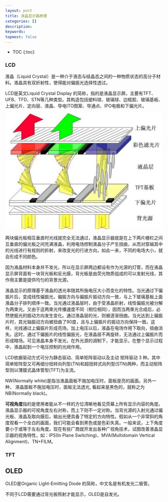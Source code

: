 ```yaml
---
layout: post
title: 液晶显示器原理
categories: []
description: 
keywords: 
topmost: false
---
```


* TOC
{:toc}

### LCD

液晶（Liquid Crystal）是一种介于液态与结晶态之间的一种物质状态的高分子材料。液晶具有双折射性，使得能对偏振光选择性透过。

LCD是英文Liquid Crystal Display 的简称，指的是液晶显示屏。主要有TFT、UFB、TFD、STN等几种类型。其构造包括塑料球、玻璃球、边框胶、玻璃基板、上偏光片、定向层、液晶、导电ITO图案、导通点、IPO电极和下偏光片。

![TN](/images/lcd/LCD-struct.jpeg)

两块偏光板相互垂直时光线就完全无法通过，液晶显示器就是在上下两片栅栏之间互垂直的偏光板之间充满液晶，利用电场控制液晶分子产生扭曲，从而对穿越其中的光线进行有规则的折射，来改变光的行进方向，如此一来，不同的电场大小，就会形成不同颜色。

因为液晶材料本身并不发光，所以在显示屏两边都设有作为光源的灯管，而在液晶显示屏背面有一块背光板和反光膜，背光板是由荧光物质组成的可以发射光线，其作用主要是提供均匀的背景光源。

液晶显示的原理基于液晶的透光率随其所施电压大小而变化的特性。当光通过下偏振片后，变成线性偏振光，偏振方向与偏振片振动方向一致，与上下玻璃基板上面液晶分子排列顺序一致。当光通过液晶层时，由于受液晶折射，线性偏振光被分解为两束光。又由于这两束光传播速度不同（相位相同），因而当两束光合成后，必然使振光的振动方向发生变化。通过液晶层的光，则被逐渐扭曲。当光达到上偏振片时，其光轴振动方向被扭曲了90度，且与上偏振片的振动方向保持一致。这样，光线通过上偏振片形成亮场。加上电压以后，液晶在电场作用下取向，扭曲消失。这时，通过下偏振片的线性偏振光，在液晶层不再旋转，无法通过上偏振片而形成暗场。可见液晶本身不发光，在外光源的调制下，才能显示，在整个显示过程中，液晶起到一个电压控制的光阀作用。

LCD依据驱动方式可分为静态驱动、简单矩阵驱动以及主动
矩阵驱动 3 种。其中简单矩阵型又可再细分扭转向列型(TN)和超扭转式向列型(STN)两种，而主动矩阵型则以薄膜式晶体管型(TFT)为主流。

NW(Normally white)是指当液晶面板不施加电压时，面板是亮的画面。另外一种， 液晶面板不施加电压时，面板无法透光, 看起来是黑色的，就称之为NB(Normally black)。

**可视角度**指的是使用者能从不一样的方位清晰地看见荧幕上所有显示内容的角度。液晶显示器的可视角度左右对称，而上下则不一定对称。当背光源的入射光通过偏光板、液晶及取向膜后，输出光便具备了特定的方向特性。假如从一个非常斜的角度观看一个全白的画面，我们可能会看到黑色或是色彩失真。一般来说，上下角度要小于或等于左右角度。现在有些厂商就开发出各种广视角技术，试图改善液晶显示器的视角特性，如：IPS(In Plane Switching)、MVA(Multidomain Vertical Alignment)、TN+FILM。

### TFT

## OLED

OLED是Organic Light-Emitting Diode 的简称，中文名是有机发光二极管。

不同于LCD需要通过背光板照射才能显示，OLED是自发光。
